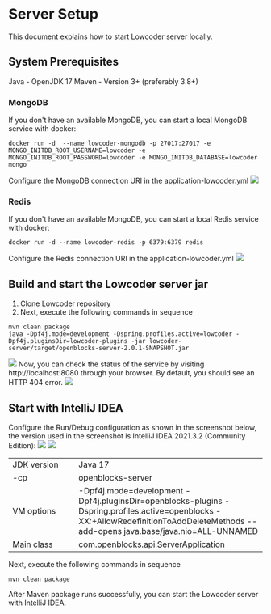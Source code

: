 # Server Setup

This document explains how to start Lowcoder server locally.

## System Prerequisites

Java - OpenJDK 17 Maven - Version 3+ (preferably 3.8+)

### MongoDB

If you don't have an available MongoDB, you can start a local MongoDB service with docker:

```shell
docker run -d  --name lowcoder-mongodb -p 27017:27017 -e MONGO_INITDB_ROOT_USERNAME=lowcoder -e MONGO_INITDB_ROOT_PASSWORD=lowcoder -e MONGO_INITDB_DATABASE=lowcoder mongo
```

Configure the MongoDB connection URI in the application-lowcoder.yml
<img src="../../docs/.gitbook/assets/server-setup-image1.png"/>

### Redis

If you don't have an available MongoDB, you can start a local Redis service with docker:

```shell
docker run -d --name lowcoder-redis -p 6379:6379 redis
```

Configure the Redis connection URI in the application-lowcoder.yml
<img src="../../docs/.gitbook/assets/server-setup-image2.png"/>

## Build and start the Lowcoder server jar

1. Clone Lowcoder repository
2. Next, execute the following commands in sequence

```shell
mvn clean package
java -Dpf4j.mode=development -Dspring.profiles.active=lowcoder -Dpf4j.pluginsDir=lowcoder-plugins -jar lowcoder-server/target/openblocks-server-2.0.1-SNAPSHOT.jar
```

<img src="../../docs/.gitbook/assets/server-setup-start.gif"/>
Now, you can check the status of the service by visiting http://localhost:8080 through your browser. By default, you should see an HTTP 404 error.

<img src="../../docs/.gitbook/assets/server-setup-image3.png"/>

## Start with IntelliJ IDEA

Configure the Run/Debug configuration as shown in the screenshot below, the version used in the screenshot is IntelliJ
IDEA 2021.3.2 (Community Edition):
<img src="../../docs/.gitbook/assets/server-setup-image4.png"/>
<img src="../../docs/.gitbook/assets/server-setup-image5.png"/>

<table>
    <tr>
        <td style="width: 115px">JDK version</td>
        <td>Java 17  </td>
    </tr>
    <tr>
        <td>-cp </td>
        <td>openblocks-server </td>
    </tr>
    <tr>
        <td>VM options </td>
        <td>-Dpf4j.mode=development -Dpf4j.pluginsDir=openblocks-plugins -Dspring.profiles.active=openblocks -XX:+AllowRedefinitionToAddDeleteMethods --add-opens java.base/java.nio=ALL-UNNAMED</td>
    </tr>
    <tr>
        <td>Main class </td>
        <td>com.openblocks.api.ServerApplication </td>
    </tr>
</table>

Next, execute the following commands in sequence

```shell
mvn clean package
```

After Maven package runs successfully, you can start the Lowcoder server with IntelliJ IDEA.
